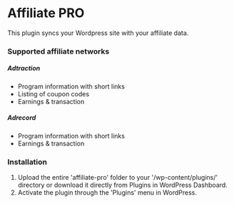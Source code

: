 # Affiliate PRO
This plugin syncs your Wordpress site with your affiliate data.

### Supported affiliate networks
##### Adtraction
* Program information with short links
* Listing of coupon codes
* Earnings & transaction 

##### Adrecord
* Program information with short links
* Earnings & transaction 

### Installation
1. Upload the entire 'affiliate-pro' folder to your '/wp-content/plugins/' directory or download it directly from Plugins in WordPress Dashboard.
2. Activate the plugin through the 'Plugins' menu in WordPress.